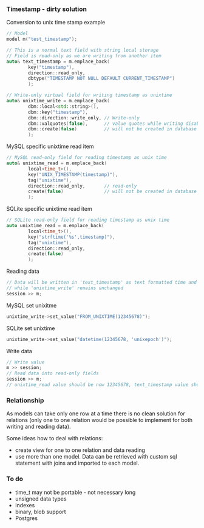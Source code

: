 
### Timestamp - dirty solution

Conversion to unix time stamp example

```c++
// Model
model m("test_timestamp");

// This is a normal text field with string local storage
// Field is read-only as we are writing from another item
auto& text_timestamp = m.emplace_back(
        key("timestamp"),
        direction::read_only,
        dbtype("TIMESTAMP NOT NULL DEFAULT CURRENT_TIMESTAMP")
        );

// Write-only virtual field for writing timestamp as unixtime
auto& unixtime_write = m.emplace_back(
        dbm::local<std::string>(),
        dbm::key("timestamp"),
        dbm::direction::write_only, // Write-only
        dbm::valquotes(false),      // value quotes while writing disabled as we are writing functions
        dbm::create(false)          // will not be created in database - exists only in model
        );
```

MySQL specific unixtime read item
```c++
// MySQL read-only field for reading timestamp as unix time 
auto& unixtime_read = m.emplace_back(
        local<time_t>(), 
        key("UNIX_TIMESTAMP(timestamp)"), 
        tag("unixtime"), 
        direction::read_only,       // read-only 
        create(false)               // will not be created in database - exists only in model
        );
```

SQLite specific unixtime read item
```c++
// SQLite read-only field for reading timestamp as unix time
auto unixtime_read = m.emplace_back(
        local<time_t>(), 
        key("strftime('%s',timestamp)"), 
        tag("unixtime"), 
        direction::read_only, 
        create(false)
        );
```

Reading data
```c++
// Data will be written in 'text_timestamp' as text formatted time and 'unixtime_read'
// while 'unixtime_write' remains unchanged
session >> m;
```

MySQL set unixitme
```c++
unixtime_write->set_value("FROM_UNIXTIME(12345678)");
```

SQLite set unixtime

```c++
unixtime_write->set_value("datetime(12345678, 'unixepoch')");
```

Write data

```c++
// Write value
m >> session;
// Read data into read-only fields
session >> m;
// unixtime_read value should be now 12345678, text_timestamp value should be '1970-05-23 21:21:18'
```

### Relationship

As models can take only one row at a time there is no clean solution for relations 
(only one to one relation would be possible to implement for both writing and reading data).

Some ideas how to deal with relations:
- create view for one to one relation and data reading
- use more than one model. Data can be retrieved with custom sql statement with joins and imported to each model. 


### To do

- time_t may not be portable - not necessary long
- unsigned data types
- indexes
- binary, blob support
- Postgres
